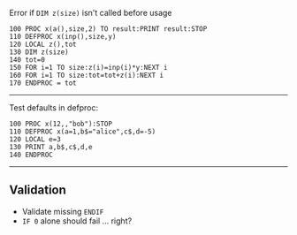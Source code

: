 Error if `DIM z(size)` isn't called before usage

```
100 PROC x(a(),size,2) TO result:PRINT result:STOP
110 DEFPROC x(inp(),size,y)
120 LOCAL z(),tot
130 DIM z(size)
140 tot=0
150 FOR i=1 TO size:z(i)=inp(i)*y:NEXT i
160 FOR i=1 TO size:tot=tot+z(i):NEXT i
170 ENDPROC = tot
```



---


Test defaults in defproc:

```
100 PROC x(12,,"bob"):STOP
110 DEFPROC x(a=1,b$="alice",c$,d=-5)
120 LOCAL e=3
130 PRINT a,b$,c$,d,e
140 ENDPROC
```

---

## Validation

- Validate missing `ENDIF`
- `IF 0` alone should fail … right?
